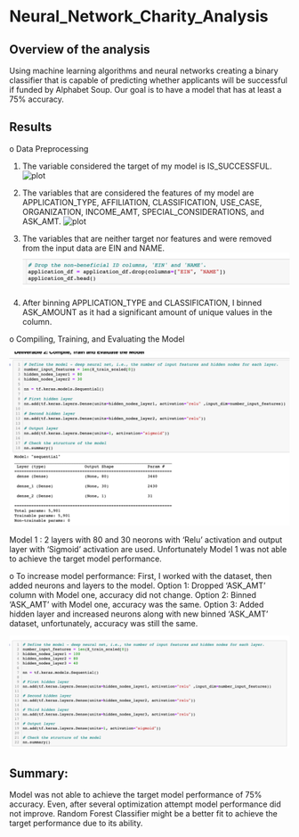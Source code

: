 # Neural_Network_Charity_Analysis

## Overview of the analysis

Using machine learning algorithms and neural networks creating a binary classifier that is capable of predicting whether applicants will be successful if funded by Alphabet Soup. Our goal is to have a model that has at least a 75% accuracy.

## Results

o	Data Preprocessing
1.	The variable considered the target of my model is IS_SUCCESSFUL.
![plot](“target.png)

2.	The variables that are considered the features of my model are APPLICATION_TYPE, AFFILIATION, CLASSIFICATION, USE_CASE, ORGANIZATION, INCOME_AMT, SPECIAL_CONSIDERATIONS, and ASK_AMT. 
![plot](feaures.png)
3.	The variables that are neither target nor features and were removed from the input data are EIN and NAME.
![plot](removed.png)


4.	After binning APPLICATION_TYPE and CLASSIFICATION, I binned ASK_AMOUNT as it had a significant amount of unique values in the column.

o	Compiling, Training, and Evaluating the Model

![plot](model.png)

Model 1 : 2 layers with 80 and 30 neorons with ‘Relu’ activation and output layer with ‘Sigmoid’ activation are used. 
Unfortunately Model 1 was not able to achieve the target model performance.

o To increase model performance: First, I worked with the dataset, then added neurons and layers to the model.
Option 1: Dropped ‘ASK_AMT’ column with Model one, accuracy did not change. 
Option 2: Binned ‘ASK_AMT’ with Model one, accuracy was the same. 
Option 3: Added hidden layer and increased neurons along with new binned ‘ASK_AMT’ dataset, unfortunately, accuracy was still the same. 

![plot](option3.png)


## Summary: 
Model was not able to achieve the target model performance of 75% accuracy. Even, after several optimization attempt model performance did not improve. 
Random Forest Classifier might be a better fit to achieve the target performance due to its ability.

